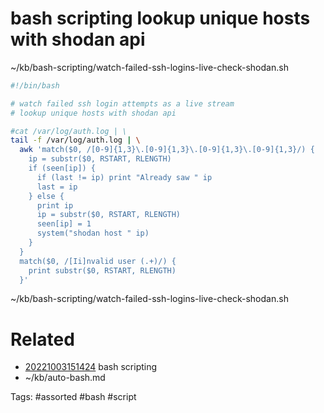 # bash scripting lookup unique hosts with shodan api
~/kb/bash-scripting/watch-failed-ssh-logins-live-check-shodan.sh
```bash
#!/bin/bash

# watch failed ssh login attempts as a live stream
# lookup unique hosts with shodan api

#cat /var/log/auth.log | \
tail -f /var/log/auth.log | \
  awk 'match($0, /[0-9]{1,3}\.[0-9]{1,3}\.[0-9]{1,3}\.[0-9]{1,3}/) {
    ip = substr($0, RSTART, RLENGTH)
    if (seen[ip]) {
      if (last != ip) print "Already saw " ip
      last = ip
    } else {
      print ip
      ip = substr($0, RSTART, RLENGTH)
      seen[ip] = 1
      system("shodan host " ip)
    }
  }
  match($0, /[Ii]nvalid user (.+)/) {
    print substr($0, RSTART, RLENGTH)
  }'
```

~/kb/bash-scripting/watch-failed-ssh-logins-live-check-shodan.sh
# Related
- [20221003151424](/zet/20221003151424/README.md) bash scripting
- ~/kb/auto-bash.md

Tags:
    #assorted #bash #script
